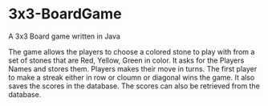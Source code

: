 # 3x3-BoardGame
A 3x3 Board game written in Java

The game allows the players to choose a colored stone to play with from a set of stones that are Red, Yellow, Green in color.
It asks for the Players Names and stores them. Players makes their move in turns. The first player to make a streak either in row or cloumn or diagonal wins the game.
It also saves the scores in the database. The scores can also be retrieved from the database.

